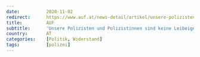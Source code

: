 ```yaml
---
date:          2020-11-02
redirect:      https://www.auf.at/news-detail/artikel/unsere-polizisten-und-polizistinnen-sind-keine-leibeigenen-der-schwarz-gruenen-bundesregierung/
title:         AUF
subtitle:      'Unsere Polizisten und Polizistinnen sind keine Leibeigenen der schwarz-grünen Bundesregierung'
country:       AT
categories:    [Politik, Widerstand]
tags:          [polizei]
---
```

